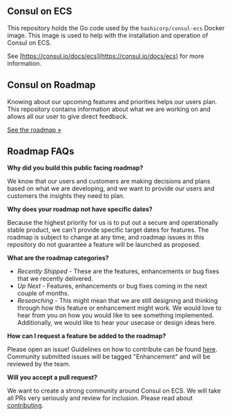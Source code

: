## Consul on ECS

This repository holds the Go code used by the `hashicorp/consul-ecs` Docker image.
This image is used to help with the installation and operation of Consul on ECS.

See [https://consul.io/docs/ecs](https://consul.io/docs/ecs) for more information.

## Consul on Roadmap

Knowing about our upcoming features and priorities helps our users plan. This repository contains information about what we are working on and allows all our user to give direct feedback.


[See the roadmap »](https://github.com/hashicorp/consul-ecs/projects/1)

## Roadmap FAQs
**Why did you build this public facing roadmap?**

We know that our users and customers are making decisions and plans based on what we are developing, and we want to provide our users and customers the insights they need to plan.

**Why does your roadmap not have specific dates?**

Because the highest priority for us is to put out a secure and operationally stable product, we can't provide specific target dates for features. The roadmap is subject to change at any time, and roadmap issues in this repository do not guarantee a feature will be launched as proposed.

**What are the roadmap categories?**
* *Recently Shipped* - These are the features, enhancements or bug fixes that we recently delivered.
* *Up Next* - Features, enhancements or bug fixes coming in the next couple of months.
* *Researching* - This might mean that we are still designing and thinking through how this feature or enhancement might work. We would love to hear from you on how you would like to see something implemented. Additionally, we would like to hear your usecase or design ideas here.


**How can I request a feature be added to the roadmap?**

Please open an issue!  Guidelines on how to contribute can be found [here](/CONTRIBUTING.md). Community submitted issues will be tagged "Enhancement" and will be reviewed by the team.

**Will you accept a pull request?**

We want to create a strong community around Consul on ECS. We will take all PRs very seriously and review for inclusion. Please read about [contributing](/CONTRIBUTING.md).
